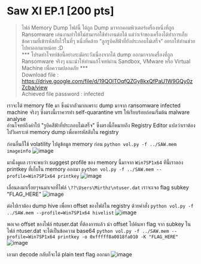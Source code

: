 # Saw XI EP.1 [200 pts]
> ไฟล์ Memory Dump ไฟล์นี้ ได้ถูก Dump มาจากคอมพิวเตอร์เครื่องหนึ่งที่ถูก Ransomware เล่นงานทำให้ไม่สามารถใช้ทำงานต่อได้ แต่ว่าเจ้าของเครื่องได้ทำการเก็บข้อความที่เข้ารหัสลับไว้ในที่ๆ หนึ่งที่คล้าย “ลูกรูบิคสีฟ้าที่ยังประกอบไม่เสร็จ” อยากให้ท่านช่วยไปหาออกมาหน่อย :D <br>
> *** โปรดทำโจทย์ข้อนี้อย่างระมัดระวังเนื่องจากได้ dump ออกมาจากเครื่องที่ถูก Ransomware จริงๆ แนะนำให้ท่านแก้โจทย์ผ่าน Sandbox, VMware หรือ Virtual Machine เพื่อความปลอดภัย *** <br>
> Download file : https://drive.google.com/file/d/19QOlTOqfQZGy8kxQfPaU1W9GQy0zZcba/view <br>
> Achieved file password : infected

เราจะได้ memory file มา ซึ่งน่ากลัวมากเพราะ dump มาจาก ransomware infected machine จริงๆ ซึ่งตรงนี้เราควรทำ self-quarantine vm ให้เรียบร้อยก่อนเริ่มต้น malware analyse <br>
อ่านโจทย์ถึงคำใบ้ "รูบิคสีฟ้าที่ประกอบไม่เสร็จ" ซึ่งตรงนี้ก็หมายถึง Registry Editor แปลว่าเราต้องไปวิเคราะห์ memory dump เพื่อหารหัสลับใน registry <br>

ก่อนอื่นก็ใช้ volatility ไปดูข้อมูล memory ก่อน
`python vol.py -f ../SAW.mem imageinfo`
![image](https://github.com/mrggaebsong/WTCTT2023-Final-Round-Writeup/assets/22939654/8499ea3b-2996-40db-ac1b-f182d61dcdc0)

มานั่งดูผล เราจะพบว่า suggest profile ของ memory นี้มาจาก `Win7SP1x64` ทีนี้เราลอง printkey ที่เก็บใน memory ออกมา
`python vol.py -f ../SAW.mem --profile=Win7SP1x64 printkey`
![image](https://github.com/mrggaebsong/WTCTT2023-Final-Round-Writeup/assets/22939654/feb3df53-98c4-4d38-9722-2c25e717bc16)

เลื่อนลงมาเรื่อยๆจนมาเจอที่ไฟล์ `\??\Users\Mirthz\ntuser.dat` เราจะเจอ flag subkey "FLAG_HERE"
![image](https://github.com/mrggaebsong/WTCTT2023-Final-Round-Writeup/assets/22939654/cc4cd1b0-820e-4f43-8b00-a44296805497)

ต่อไปเราต้อง dump hive เพื่อหา offset ของไฟล์ใน registry ด้วยคำสั่ง
`python vol.py -f ../SAW.mem --profile=Win7SP1x64 hivelist`
![image](https://github.com/mrggaebsong/WTCTT2023-Final-Round-Writeup/assets/22939654/a873bf6c-4bf3-4b91-8a8b-e40593debaf8)

พอเจอ offset ของไฟล์ ntuser.dat ที่ต้องการแล้ว นำ offset ไปค้นหา flag จาก subkey ในไฟล์ ntuser.dat จะได้เป็นข้อความ base64
`python vol.py -f ../SAW.mem --profile=Win7SP1x64 printkey -o 0xfffff8a0018fa010 -K "FLAG_HERE"`
![image](https://github.com/mrggaebsong/WTCTT2023-Final-Round-Writeup/assets/22939654/56ad9a1c-3a10-4762-b4b3-671b85c776bf)

เอามา decode กลับก็จะได้ plain text flag ออกมา
![image](https://github.com/mrggaebsong/WTCTT2023-Final-Round-Writeup/assets/22939654/68328c2e-5d90-49b1-bc70-4ae6e4c2d895)
